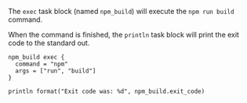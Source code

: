 The `exec` task block (named `npm_build`) will execute the `npm run build` command.

When the command is finished, the `println` task block will print the exit code to the standard out.

```conflow
npm_build exec {
  command = "npm"
  args = ["run", "build"]
}

println format("Exit code was: %d", npm_build.exit_code)
```
